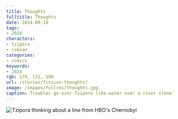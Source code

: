 ```yaml
---
title: Thoughts
fulltitle: Thoughts
date: 2024-09-19
tags:
- 2024
characters:
- tzipora
- cobian
categories:
- comics
keywords:
- 2024
rgb: 179, 131, 108
url: /stories/fission-thoughts/
image: /images/fullres/thoughts.jpg
caption: Troubles go over Tzipora like water over a river stone
---
```

![Tzipora thinking about a line from HBO's Chernobyl](/images/fullres/thoughts-2.png/)